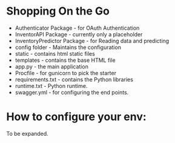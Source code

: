 # Shopping On the Go
- Authenticator Package - for OAuth Authentication
- InventorAPI Package - currently only a placeholder
- InventoryPredictor Package - for Reading data and predicting
- config folder - Maintains the configuration
- static - contains html static files
- templates - contains the base HTML file
- app.py - the main application
- Procfile - for gunicorn to pick the starter
- requirements.txt - contains the Python libraries
- runtime.txt - Python runtime.
- swagger.yml - for configuring the end points.

# How to configure your env:
To be expanded.